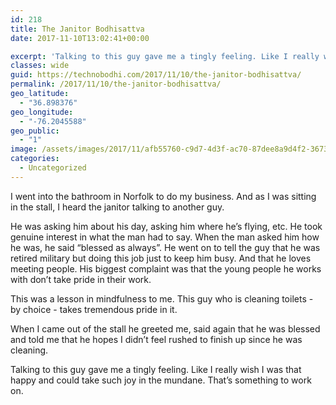 ```yaml
---
id: 218
title: The Janitor Bodhisattva
date: 2017-11-10T13:02:41+00:00

excerpt: 'Talking to this guy gave me a tingly feeling. Like I️ really wish I️ was that happy and could take such joy in the mundane. That’s something to work on. '
classes: wide
guid: https://technobodhi.com/2017/11/10/the-janitor-bodhisattva/
permalink: /2017/11/10/the-janitor-bodhisattva/
geo_latitude:
  - "36.898376"
geo_longitude:
  - "-76.2045588"
geo_public:
  - "1"
image: /assets/images/2017/11/afb55760-c9d7-4d3f-ac70-87dee8a9d4f2-36732-00001e50cfe06b7f.jpg
categories:
  - Uncategorized
---
```

I️ went into the bathroom in Norfolk to do my business. And as I️ was sitting in the stall, I️ heard the janitor talking to another guy.

He was asking him about his day, asking him where he’s flying, etc. He took genuine interest in what the man had to say. When the man asked him how he was, he said “blessed as always”. He went on to tell the guy that he was retired military but doing this job just to keep him busy. And that he loves meeting people. His biggest complaint was that the young people he works with don’t take pride in their work.

This was a lesson in mindfulness to me. This guy who is cleaning toilets - by choice - takes tremendous pride in it.

When I️ came out of the stall he greeted me, said again that he was blessed and told me that he hopes I️ didn’t feel rushed to finish up since he was cleaning.

Talking to this guy gave me a tingly feeling. Like I️ really wish I️ was that happy and could take such joy in the mundane. That’s something to work on. </p>